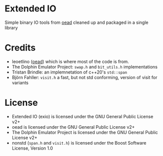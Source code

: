 # Extended IO

Simple binary IO tools from [oead](https://github.com/zeldamods/oead) cleaned up and packaged in a single library

# Credits

- leoetlino ([oead](https://github.com/zeldamods/oead)) which is where most of the code is from.
- The Dolphin Emulator Project: `swap.h` and `bit_utils.h` implementations
- Tristan Brindle: an implemnetation of c++20's `std::span`
- Björn Fahller: `visit.h` a fast, but not std conforming, version of visit for variants

# License

- Extended IO (exio) is licensed under the GNU General Public License v2+
- oead is licensed under the GNU General Public License v2+
- The Dolphin Emulator Project is licensed under the GNU General Public License v2+
- nonstd (`span.h` and `visit.h`) is licensed under the Boost Software License, Version 1.0
